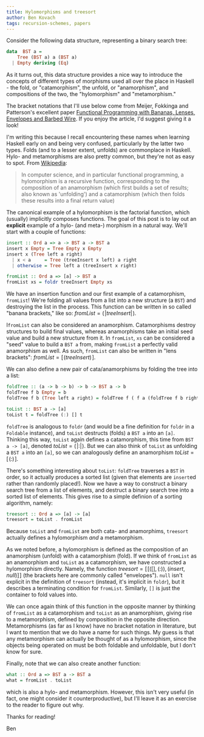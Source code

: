 ```yaml
---
title: Hylomorphisms and treesort
author: Ben Kovach
tags: recursion-schemes, papers
---
```

Consider the following data structure, representing a binary search tree:

```haskell
data  BST a = 
    Tree (BST a) a (BST a)
  | Empty deriving (Eq)
```

As it turns out, this data structure provides a nice way to introduce the concepts of different types of morphisms used all over the place in Haskell - the fold, or "catamorphism", the unfold, or "anamorphism", and compositions of the two, the "hylomorphism" and "metamorphism."

The bracket notations that I'll use below come from Meijer, Fokkinga and Patterson's excellent paper [Functional Programming with Bananas, Lenses, Envelopes and Barbed Wire](http://eprints.eemcs.utwente.nl/7281/01/db-utwente-40501F46.pdf). If you enjoy the article, I'd suggest giving it a look!

I'm writing this because I recall encountering these names when learning Haskell early on and being very confused, particularly by the latter two types. Folds (and to a lesser extent, unfolds) are commonplace in Haskell. Hylo- and metamorphisms are also pretty common, but they're not as easy to spot. From [Wikipedia](http://en.wikipedia.org/wiki/Hylomorphism_(computer_science)):

> In computer science, and in particular functional programming, a hylomorphism is a recursive function, corresponding to the composition of an anamorphism (which first builds a set of results; also known as 'unfolding') and a catamorphism (which then folds these results into a final return value)

The canonical example of a hylomorphism is the factorial function, which (usually) implicitly composes functions. The goal of this post is to lay out an **explicit** example of a hylo- (and meta-) morphism in a natural way. We'll start with a couple of functions:

```haskell
insert :: Ord a => a -> BST a -> BST a
insert x Empty = Tree Empty x Empty
insert x (Tree left a right)
  | x < a     = Tree (treeInsert x left) a right
  | otherwise = Tree left a (treeInsert x right)

fromList :: Ord a => [a] -> BST a
fromList xs = foldr treeInsert Empty xs
```

We have an insertion function and our first example of a catamorphism, `fromList`! We're folding all values from a list into a new structure (a `BST`) and destroying the list in the process. This function can be written in so called "banana brackets," like so: $fromList = (\!\left|treeInsert\right|\!)$.

I`fromList` can also be considered an anamorphism. Catamorphisms destroy structures to build final values, whereas anamorphisms take an initial seed value and build a new structure from it. In `fromList`, `xs` can be considered a "seed" value to build a `BST a` from, making `fromList` a perfectly valid anamorphism as well. As such, `fromList` can also be written in "lens brackets": $fromList = [\!(treeInsert)\!]$.

We can also define a new pair of cata/anamorphisms by folding the tree into a list:

```haskell
foldTree :: (a -> b -> b) -> b -> BST a -> b
foldTree f b Empty = b
foldTree f b (Tree left a right) = foldTree f ( f a (foldTree f b right) ) left

toList :: BST a -> [a]
toList t = foldTree (:) [] t
```

`foldTree` is analogous to `foldr` (and would be a fine definition for `foldr` in a `Foldable` instance), and `toList` destructs (folds) a `BST a` into an `[a]`. Thinking this way, `toList` again defines a catamorphism, this time from `BST a -> [a]`, denoted $toList = (\!\left| : \right|\!)$. But we can also think of `toList` as unfolding a `BST a` into an `[a]`, so we can analogously define an anamorphism $toList = [\!( : )\!]$. 

There's something interesting about `toList`: `foldTree` traverses a `BST` in order, so it actually produces a sorted list (given that elements are `insert`ed rather than randomly placed!). Now we have a way to construct a binary search tree from a list of elements, and destruct a binary search tree into a sorted list of elements. This gives rise to a simple definion of a sorting algorithm, namely:

```haskell
treesort :: Ord a => [a] -> [a]
treesort = toList . fromList
```

Because  `toList` and `fromList` are both cata- and anamorphims, `treesort` actually defines a hylomorphism *and* a metamorphism.

As we noted before, a hylomorphism is defined as the composition of an anamorphism (unfold) with a catamorphism (fold). If we think of `fromList` as an anamorphism and `toList` as a catamorphism, we have constructed a hylomorphism directly. Namely, the function $treesort = [\![([], (:)),(insert, null)]\!]$ (the brackets here are commonly called "envelopes"). `null` isn't explicit in the definition of `treesort` (instead, it's implicit in `foldr`), but it describes a terminating condition for `fromList`. Similarly, `[]` is just the container to fold values into.

We can once again think of this function in the opposite manner by thinking of `fromList` as a catamorphism and `toList` as an anamorphism, giving rise to a metamorphism, defined by composition in the opposite direction. Metamorphisms (as far as I know) have no bracket notation in literature, but I want to mention that we do have a name for such things. My guess is that any metamorphism can actually be thought of as a hylomorphism, since the objects being operated on must be both foldable and unfoldable, but I don't know for sure.

Finally, note that we can also create another function:

```haskell
what :: Ord a => BST a -> BST a
what = fromList . toList
```

which is also a hylo- and metamorphism. However, this isn't very useful (in fact, one might consider it counterproductive), but I'll leave it as an exercise to the reader to figure out why.

Thanks for reading!

Ben